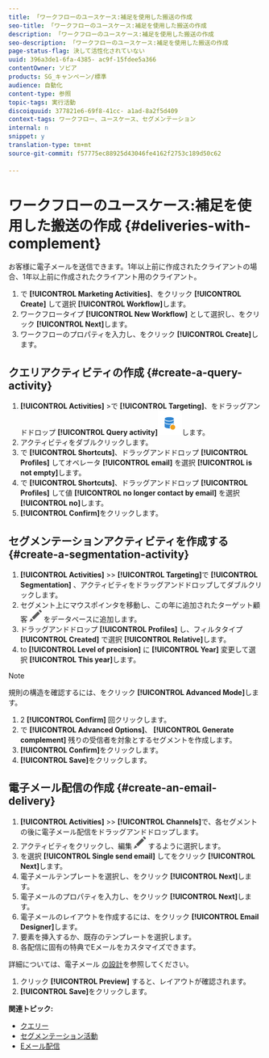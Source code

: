 ```yaml
---
title: 「ワークフローのユースケース:補足を使用した搬送の作成
seo-title: 「ワークフローのユースケース:補足を使用した搬送の作成
description: 「ワークフローのユースケース:補足を使用した搬送の作成
seo-description: 「ワークフローのユースケース:補足を使用した搬送の作成
page-status-flag: 決して活性化されていない
uuid: 396a3de1-6fa-4385- ac9f-15fdee5a366
contentOwner: ソビア
products: SG_キャンペーン/標準
audience: 自動化
content-type: 参照
topic-tags: 実行活動
discoiquuid: 377821e6-69f8-41cc- a1ad-8a2f5d409
context-tags: ワークフロー、ユースケース、セグメンテーション
internal: n
snippet: y
translation-type: tm+mt
source-git-commit: f57775ec88925d43046fe4162f2753c189d50c62

---
```



# ワークフローのユースケース:補足を使用した搬送の作成 {#deliveries-with-complement}

お客様に電子メールを送信できます。1年以上前に作成されたクライアントの場合、1年以上前に作成されたクライアント用のクライアント。

1. で **[!UICONTROL Marketing Activities]**、をクリック **[!UICONTROL Create]** して選択 **[!UICONTROL Workflow]**&#x200B;します。
1. ワークフロータイプ **[!UICONTROL New Workflow]** として選択し、をクリック **[!UICONTROL Next]**&#x200B;します。
1. ワークフローのプロパティを入力し、をクリック **[!UICONTROL Create]**&#x200B;します。

## クエリアクティビティの作成 {#create-a-query-activity}

1. **[!UICONTROL Activities]** &gt;で **[!UICONTROL Targeting]**、をドラッグアンドドロップ **[!UICONTROL Query activity]**![](assets/query.png)します。
1. アクティビティをダブルクリックします。
1. で **[!UICONTROL Shortcuts]**、ドラッグアンドドロップ **[!UICONTROL Profiles]** してオペレータ **[!UICONTROL email]** を選択 **[!UICONTROL is not empty]**&#x200B;します。
1. で **[!UICONTROL Shortcuts]**、ドラッグアンドドロップ **[!UICONTROL Profiles]** して値 **[!UICONTROL no longer contact by email]** を選択 **[!UICONTROL no]**&#x200B;します。
1. **[!UICONTROL Confirm]**&#x200B;をクリックします。

## セグメンテーションアクティビティを作成する {#create-a-segmentation-activity}

1. **[!UICONTROL Activities]** &gt;&gt; **[!UICONTROL Targeting]**&#x200B;で **[!UICONTROL Segmentation]** 、アクティビティをドラッグアンドドロップしてダブルクリックします。
1. セグメント上にマウスポインタを移動し、この年に追加されたターゲット顧客 ![](assets/edit_darkgrey-24px.png) をデータベースに追加します。
1. ドラッグアンドドロップ **[!UICONTROL Profiles]** し、フィルタタイプ **[!UICONTROL Created]** で選択 **[!UICONTROL Relative]**&#x200B;します。
1. to **[!UICONTROL Level of precision]** に **[!UICONTROL Year]** 変更して選択 **[!UICONTROL This year]**&#x200B;します。

>[!NOTE]
>
>規則の構造を確認するには、をクリック **[!UICONTROL Advanced Mode]**&#x200B;します。

1. 2 **[!UICONTROL Confirm]** 回クリックします。
1. で **[!UICONTROL Advanced Options]**、 **[!UICONTROL Generate complement]** 残りの受信者を対象とするセグメントを作成します。
1. **[!UICONTROL Confirm]**&#x200B;をクリックします。
1. **[!UICONTROL Save]**&#x200B;をクリックします。

## 電子メール配信の作成 {#create-an-email-delivery}

1. **[!UICONTROL Activities]** &gt;&gt; **[!UICONTROL Channels]**&#x200B;で、各セグメントの後に電子メール配信をドラッグアンドドロップします。
1. アクティビティをクリックし、編集 ![](assets/edit_darkgrey-24px.png) するように選択します。
1. を選択 **[!UICONTROL Single send email]** してをクリック **[!UICONTROL Next]**&#x200B;します。
1. 電子メールテンプレートを選択し、をクリック **[!UICONTROL Next]**&#x200B;します。
1. 電子メールのプロパティを入力し、をクリック **[!UICONTROL Next]**&#x200B;します。
1. 電子メールのレイアウトを作成するには、をクリック **[!UICONTROL Email Designer]**&#x200B;します。
1. 要素を挿入するか、既存のテンプレートを選択します。
1. 各配信に固有の特典でEメールをカスタマイズできます。

詳細については、電子メール [の設計](../../designing/using/about-email-content-design.md#designing-an-email-content-from-scratch)を参照してください。

1. クリック **[!UICONTROL Preview]** すると、レイアウトが確認されます。
1. **[!UICONTROL Save]**&#x200B;をクリックします。

**関連トピック:**

* [クエリー](../../automating/using/query.md)
* [セグメンテーション活動](../../automating/using/segmentation.md)
* [Eメール配信](../../automating/using/email-delivery.md)
